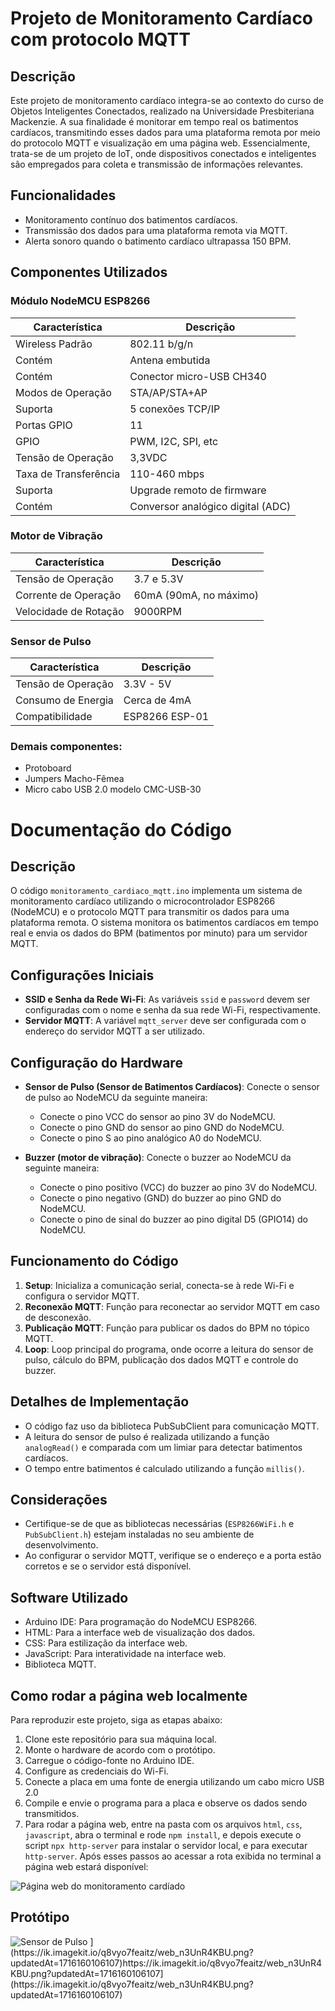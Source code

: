 # Projeto de Monitoramento Cardíaco com protocolo MQTT

## Descrição

Este projeto de monitoramento cardíaco integra-se ao contexto do curso de Objetos Inteligentes Conectados, realizado na Universidade Presbiteriana Mackenzie. A sua finalidade é monitorar em tempo real os batimentos cardíacos, transmitindo esses dados para uma plataforma remota por meio do protocolo MQTT e visualização em uma página web. Essencialmente, trata-se de um projeto de IoT, onde dispositivos conectados e inteligentes são empregados para coleta e transmissão de informações relevantes.

## Funcionalidades

- Monitoramento contínuo dos batimentos cardíacos.
- Transmissão dos dados para uma plataforma remota via MQTT.
- Alerta sonoro quando o batimento cardíaco ultrapassa 150 BPM.

## Componentes Utilizados

### Módulo NodeMCU ESP8266

| Característica        | Descrição                                    |
|-----------------------|----------------------------------------------|
| Wireless Padrão       | 802.11 b/g/n                                  |
| Contém                | Antena embutida                               |
| Contém                | Conector micro-USB CH340                      |
| Modos de Operação     | STA/AP/STA+AP                                 |
| Suporta               | 5 conexões TCP/IP                             |
| Portas GPIO           | 11                                           |
| GPIO                  | PWM, I2C, SPI, etc                           |
| Tensão de Operação    | 3,3VDC                                       |
| Taxa de Transferência | 110-460 mbps                                 |
| Suporta               | Upgrade remoto de firmware                   |
| Contém                | Conversor analógico digital (ADC)            |

### Motor de Vibração

| Característica          | Descrição            |
|-------------------------|----------------------|
| Tensão de Operação      | 3.7 e 5.3V          |
| Corrente de Operação    | 60mA (90mA, no máximo) |
| Velocidade de Rotação   | 9000RPM              |

### Sensor de Pulso

| Característica          | Descrição            |
|-------------------------|----------------------|
| Tensão de Operação      | 3.3V - 5V            |
| Consumo de Energia      | Cerca de 4mA         |
| Compatibilidade         | ESP8266 ESP-01       |

### Demais componentes:

- Protoboard
- Jumpers Macho-Fêmea
- Micro cabo USB 2.0 modelo CMC-USB-30

# Documentação do Código

## Descrição

O código `monitoramento_cardiaco_mqtt.ino` implementa um sistema de monitoramento cardíaco utilizando o microcontrolador ESP8266 (NodeMCU) e o protocolo MQTT para transmitir os dados para uma plataforma remota. O sistema monitora os batimentos cardíacos em tempo real e envia os dados do BPM (batimentos por minuto) para um servidor MQTT.

## Configurações Iniciais

- **SSID e Senha da Rede Wi-Fi**: As variáveis `ssid` e `password` devem ser configuradas com o nome e senha da sua rede Wi-Fi, respectivamente.
- **Servidor MQTT**: A variável `mqtt_server` deve ser configurada com o endereço do servidor MQTT a ser utilizado.

## Configuração do Hardware

- **Sensor de Pulso (Sensor de Batimentos Cardíacos)**: Conecte o sensor de pulso ao NodeMCU da seguinte maneira:
  - Conecte o pino VCC do sensor ao pino 3V do NodeMCU.
  - Conecte o pino GND do sensor ao pino GND do NodeMCU.
  - Conecte o pino S ao pino analógico A0 do NodeMCU.

- **Buzzer (motor de vibração)**: Conecte o buzzer ao NodeMCU da seguinte maneira:
  - Conecte o pino positivo (VCC) do buzzer ao pino 3V do NodeMCU.
  - Conecte o pino negativo (GND) do buzzer ao pino GND do NodeMCU.
  - Conecte o pino de sinal do buzzer ao pino digital D5 (GPIO14) do NodeMCU.

## Funcionamento do Código

1. **Setup**: Inicializa a comunicação serial, conecta-se à rede Wi-Fi e configura o servidor MQTT.
2. **Reconexão MQTT**: Função para reconectar ao servidor MQTT em caso de desconexão.
3. **Publicação MQTT**: Função para publicar os dados do BPM no tópico MQTT.
4. **Loop**: Loop principal do programa, onde ocorre a leitura do sensor de pulso, cálculo do BPM, publicação dos dados MQTT e controle do buzzer.

## Detalhes de Implementação

- O código faz uso da biblioteca PubSubClient para comunicação MQTT.
- A leitura do sensor de pulso é realizada utilizando a função `analogRead()` e comparada com um limiar para detectar batimentos cardíacos.
- O tempo entre batimentos é calculado utilizando a função `millis()`.

## Considerações

- Certifique-se de que as bibliotecas necessárias (`ESP8266WiFi.h` e `PubSubClient.h`) estejam instaladas no seu ambiente de desenvolvimento.
- Ao configurar o servidor MQTT, verifique se o endereço e a porta estão corretos e se o servidor está disponível.

## Software Utilizado

- Arduino IDE: Para programação do NodeMCU ESP8266.
- HTML: Para a interface web de visualização dos dados.
- CSS: Para estilização da interface web.
- JavaScript: Para interatividade na interface web.
- Biblioteca MQTT.

## Como rodar a página web localmente

Para reproduzir este projeto, siga as etapas abaixo:

1. Clone este repositório para sua máquina local.
2. Monte o hardware de acordo com o protótipo.
3. Carregue o código-fonte no Arduino IDE.
4. Configure as credenciais do Wi-Fi.
5. Conecte a placa em uma fonte de energia utilizando um cabo micro USB 2.0 
6. Compile e envie o programa para a placa e observe os dados sendo transmitidos.
7. Para rodar a página web, entre na pasta com os arquivos ```html```, ```css```, ```javascript```, abra o terminal e rode ```npm install```, e depois execute o script ```npx http-server``` para instalar o servidor local, e para executar ```http-server```.
Após esses passos ao acessar a rota exibida no terminal a página web estará disponível:

<img src="https://ik.imagekit.io/q8vyo7feaitz/web_n3UnR4KBU.png?updatedAt=1716160106107" alt="Página web do monitoramento cardíado">

## Protótipo
<img src="https://ik.imagekit.io/q8vyo7feaitz/Captura%20de%20tela%202024-05-19%20193956_nelYW5Igv.png?updatedAt=1716158448195" alt="Sensor de Pulso">
](https://ik.imagekit.io/q8vyo7feaitz/web_n3UnR4KBU.png?updatedAt=1716160106107)https://ik.imagekit.io/q8vyo7feaitz/web_n3UnR4KBU.png?updatedAt=1716160106107](https://ik.imagekit.io/q8vyo7feaitz/web_n3UnR4KBU.png?updatedAt=1716160106107)
